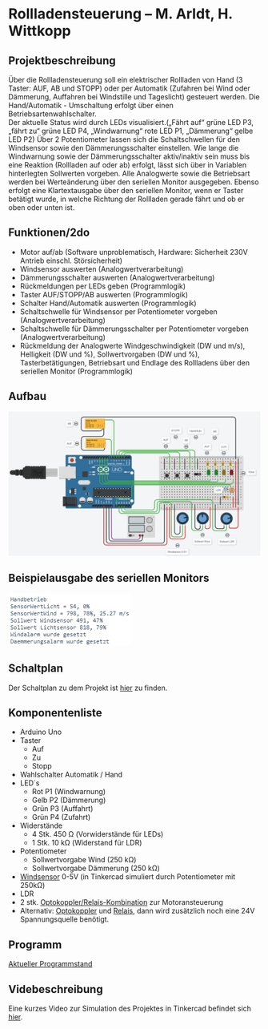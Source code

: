 # Rollladensteuerung – M. Arldt, H. Wittkopp
## Projektbeschreibung
Über die Rollladensteuerung soll ein elektrischer Rollladen von Hand (3 Taster: AUF, AB und STOPP) oder per Automatik (Zufahren bei Wind oder Dämmerung, Auffahren bei Windstille und Tageslicht) gesteuert werden. 
Die Hand/Automatik - Umschaltung erfolgt über einen Betriebsartenwahlschalter.  
Der aktuelle Status wird durch LEDs visualisiert.(„Fährt auf“ grüne LED P3, „fährt zu“ grüne LED P4, „Windwarnung“ rote LED P1, „Dämmerung“ gelbe LED P2) 
Über 2 Potentiometer lassen sich die Schaltschwellen für den Windsensor sowie den Dämmerungsschalter einstellen.
Wie lange die Windwarnung sowie der Dämmerungsschalter aktiv/inaktiv sein muss bis eine Reaktion (Rollladen auf oder ab) erfolgt, lässt sich über in Variablen hinterlegten Sollwerten vorgeben.
Alle Analogwerte sowie die Betriebsart werden bei Werteänderung über den seriellen Monitor ausgegeben. 
Ebenso erfolgt eine Klartextausgabe über den seriellen Monitor, wenn er Taster betätigt wurde, in welche Richtung der Rollladen gerade fährt und ob er oben oder unten ist.
## Funktionen/2do
* Motor auf/ab (Software unproblematisch, Hardware: Sicherheit 230V Antrieb einschl. Störsicherheit)
* Windsensor auswerten (Analogwertverarbeitung)
* Dämmerungsschalter auswerten (Analogwertverarbeitung)
* Rückmeldungen per LEDs geben (Programmlogik)
* Taster AUF/STOPP/AB auswerten (Programmlogik)
* Schalter Hand/Automatik auswerten (Programmlogik)
* Schaltschwelle für Windsensor per Potentiometer vorgeben (Analogwertverarbeitung)
* Schaltschwelle für Dämmerungsschalter per Potentiometer vorgeben (Analogwertverarbeitung)
* Rückmeldung der Analogwerte Windgeschwindigkeit (DW und m/s), Helligkeit (DW und %), Sollwertvorgaben (DW und %), Tasterbetätigungen,   Betriebsart und Endlage des Rollladens über den seriellen Monitor (Programmlogik)

## Aufbau

![Aufbau](https://github.com/CRBK/Rolladensteuerung/blob/master/Bilder%20TinkerCad/mit_bez.PNG?raw=true)

## Beispielausgabe des seriellen Monitors

![Ausgabe](https://github.com/CRBK/Rolladensteuerung/blob/master/Bilder%20TinkerCad/Ausgabe.PNG?raw=true)

## Schaltplan
Der Schaltplan zu dem Projekt ist [hier](https://github.com/CRBK/Rolladensteuerung/blob/master/Schaltplan.pdf) zu finden.

## Komponentenliste
* Arduino Uno
* Taster
   * Auf 
   * Zu
   * Stopp
* Wahlschalter Automatik / Hand
* LED´s 
   * Rot  P1 (Windwarnung)
   * Gelb P2 (Dämmerung)
   * Grün P3 (Auffahrt)
   * Grün P4 (Zufahrt)
* Widerstände
   * 4 Stk. 450 Ω (Vorwiderstände für LEDs)
   * 1 Stk. 10 kΩ (Widerstand für LDR)
* Potentiometer
   * Sollwertvorgabe Wind (250 kΩ)
   * Sollwertvorgabe Dämmerung (250 kΩ)
* [Windsensor](https://github.com/CRBK/Rollladensteuerung/tree/master/Daten%20Windsensor) 0-5V (in Tinkercad simuliert durch Potentiometer mit 250kΩ)
* LDR
* 2 stk. [Optokoppler/Relais-Kombination](https://eckstein-shop.de/5V-220V-2-Channel-Optocouplers-Relay-Shield-for-Arduino-Optokoppler-Relais-Modul?gclid=CjwKCAjwhOD0BRAQEiwAK7JHmDFOuYZx6fTf-5ashzG0MYxnc3YtHgYE7g4iQayORHhfT-ZqGMiXcxoCtKoQAvD_BwE) zur Motoransteuerung 
* Alternativ:
[Optokoppler](https://www.conrad.de/de/p/weidmueller-optokopplerrelais-tos-5vdc-48vdc-0-5a-last-strom-max-0-5-a-schaltspannung-max-48-v-dc-1-st-506843.html) und [Relais](https://de.rs-online.com/web/p/interface-relaismodule/8928861), dann wird zusätzlich noch eine 24V Spannungsquelle benötigt.


## Programm

[Aktueller Programmstand](https://github.com/CRBK/Rollladensteuerung/blob/master/Programm/Rollladensteuerung)

## Videbeschreibung

Eine kurzes Video zur Simulation des Projektes in Tinkercad befindet sich [hier](https://github.com/CRBK/Rolladensteuerung/blob/master/Video%20TinkerCad/Rollladensteuerung.mp4).

